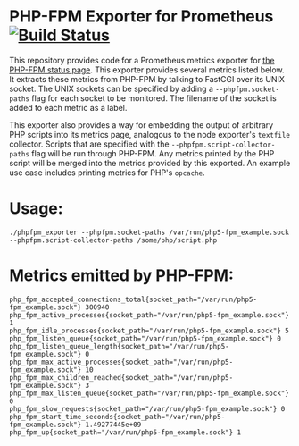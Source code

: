 # PHP-FPM Exporter for Prometheus [![Build Status][buildstatus]][circleci]

This repository provides code for a Prometheus metrics exporter
for [the PHP-FPM status page](http://nl1.php.net/manual/en/install.fpm.php).
This exporter provides several metrics listed below. It extracts these
metrics from PHP-FPM by talking to FastCGI over its UNIX socket. The UNIX
sockets can be specified by adding a `--phpfpm.socket-paths` flag for
each socket to be monitored. The filename of the socket is added to each
metric as a label.

This exporter also provides a way for embedding the output of arbitrary
PHP scripts into its metrics page, analogous to the node exporter's
`textfile` collector. Scripts that are specified with the
`--phpfpm.script-collector-paths` flag will be run through PHP-FPM. Any
metrics printed by the PHP script will be merged into the metrics
provided by this exported. An example use case includes printing metrics
for PHP's `opcache`.

# Usage:

```
./phpfpm_exporter --phpfpm.socket-paths /var/run/php5-fpm_example.sock --phpfpm.script-collector-paths /some/php/script.php
```

# Metrics emitted by PHP-FPM:

```
php_fpm_accepted_connections_total{socket_path="/var/run/php5-fpm_example.sock"} 300940
php_fpm_active_processes{socket_path="/var/run/php5-fpm_example.sock"} 1
php_fpm_idle_processes{socket_path="/var/run/php5-fpm_example.sock"} 5
php_fpm_listen_queue{socket_path="/var/run/php5-fpm_example.sock"} 0
php_fpm_listen_queue_length{socket_path="/var/run/php5-fpm_example.sock"} 0
php_fpm_max_active_processes{socket_path="/var/run/php5-fpm_example.sock"} 10
php_fpm_max_children_reached{socket_path="/var/run/php5-fpm_example.sock"} 3
php_fpm_max_listen_queue{socket_path="/var/run/php5-fpm_example.sock"} 0
php_fpm_slow_requests{socket_path="/var/run/php5-fpm_example.sock"} 0
php_fpm_start_time_seconds{socket_path="/var/run/php5-fpm_example.sock"} 1.49277445e+09
php_fpm_up{socket_path="/var/run/php5-fpm_example.sock"} 1
```

[buildstatus]: https://circleci.com/gh/Lusitaniae/phpfpm_exporter/tree/master.svg?style=shield
[circleci]: https://circleci.com/gh/Lusitaniae/phpfpm_exporter
